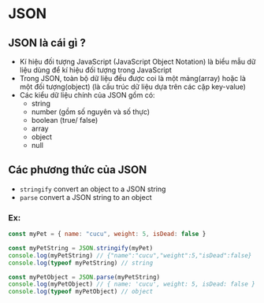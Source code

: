 # JSON

## JSON là cái gì ?
- Kí hiệu đối tượng JavaScript (JavaScript Object Notation) là biểu mẫu dữ liệu dùng để kí hiệu đối tượng trong JavaScript
- Trong JSON, toàn bộ dữ liệu đều được coi là một mảng(array) hoặc là một đối tượng(object) (là cấu trúc dữ liệu dựa trên các cặp key-value)
- Các kiểu dữ liệu chính của JSON gồm có:
  - string
  - number (gồm số nguyên và số thực)
  - boolean (true/ false)
  - array
  - object
  - null

## Các phương thức của JSON 
- `stringify` convert an object to a JSON string
- `parse` convert a JSON string to an object

### Ex:
```js
const myPet = { name: "cucu", weight: 5, isDead: false }

const myPetString = JSON.stringify(myPet)
console.log(myPetString) // {"name":"cucu","weight":5,"isDead":false}
console.log(typeof myPetString) // string

const myPetObject = JSON.parse(myPetString)
console.log(myPetObject) // { name: 'cucu', weight: 5, isDead: false }
console.log(typeof myPetObject) // object
```
